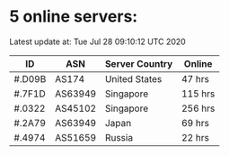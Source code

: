 # 5 online servers:

Latest update at: Tue Jul 28 09:10:12 UTC 2020

| ID | ASN | Server Country | Online |
| -- | --- | -------------- | ------ |
| #.D09B | AS174 | United States | 47 hrs |
| #.7F1D | AS63949 | Singapore | 115 hrs |
| #.0322 | AS45102 | Singapore | 256 hrs |
| #.2A79 | AS63949 | Japan | 69 hrs |
| #.4974 | AS51659 | Russia | 22 hrs |

